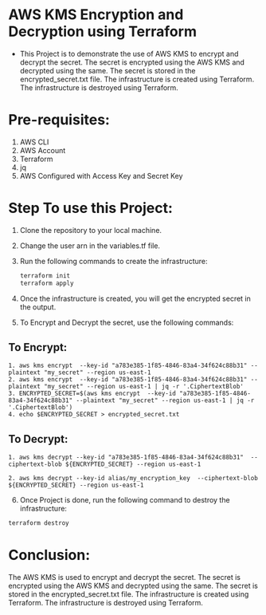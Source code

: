 # AWS KMS Encryption and Decryption using Terraform

* This Project is to demonstrate the use of AWS KMS to encrypt and decrypt the secret. The secret is encrypted using the AWS KMS and decrypted using the same. The secret is stored in the encrypted_secret.txt file. The infrastructure is created using Terraform. The infrastructure is destroyed using Terraform.

# Pre-requisites:

1. AWS CLI
2. AWS Account
3. Terraform 
4. jq
5. AWS Configured with Access Key and Secret Key

# Step To use this Project:
1. Clone the repository to your local machine.
2. Change the user arn in the variables.tf file. 
3. Run the following commands to create the infrastructure:
    ```bash
    terraform init
    terraform apply
    ```
4. Once the infrastructure is created, you will get the encrypted secret in the output.

5. To Encrypt and Decrypt the secret, use the following commands:
## To Encrypt:

    1. aws kms encrypt  --key-id "a783e385-1f85-4846-83a4-34f624c88b31" --plaintext "my_secret" --region us-east-1
    2. aws kms encrypt  --key-id "a783e385-1f85-4846-83a4-34f624c88b31" --plaintext "my_secret" --region us-east-1 | jq -r '.CiphertextBlob'
    3. ENCRYPTED_SECRET=$(aws kms encrypt  --key-id "a783e385-1f85-4846-83a4-34f624c88b31" --plaintext "my_secret" --region us-east-1 | jq -r '.CiphertextBlob')
    4. echo $ENCRYPTED_SECRET > encrypted_secret.txt

## To Decrypt:

    1. aws kms decrypt --key-id "a783e385-1f85-4846-83a4-34f624c88b31"  --ciphertext-blob ${ENCRYPTED_SECRET} --region us-east-1

    2. aws kms decrypt --key-id alias/my_encryption_key  --ciphertext-blob ${ENCRYPTED_SECRET} --region us-east-1

6. Once Project is done, run the following command to destroy the infrastructure:
```bash
terraform destroy
```

# Conclusion:
The AWS KMS is used to encrypt and decrypt the secret. The secret is encrypted using the AWS KMS and decrypted using the same. The secret is stored in the encrypted_secret.txt file. The infrastructure is created using Terraform. The infrastructure is destroyed using Terraform.
